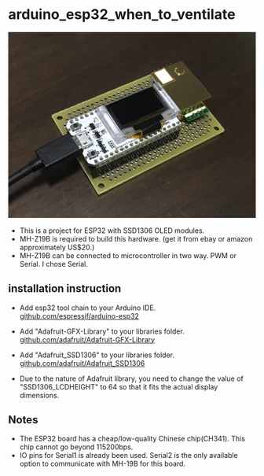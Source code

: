 # arduino_esp32_when_to_ventilate

![overview](./png/when2ventilate_all.png "overview")

- This is a project for ESP32 with SSD1306 OLED modules.
- MH-Z19B is required to build this hardware. (get it from ebay or amazon approximately US$20.)
- MH-Z19B can be connected to microcontroller in two way. PWM or Serial. I chose Serial.


## installation instruction
- Add esp32 tool chain to your Arduino IDE.
  [github.com/espressif/arduino-esp32](https://github.com/espressif/arduino-esp32)

- Add "Adafruit-GFX-Library" to your libraries folder.
[github.com/adafruit/Adafruit-GFX-Library](https://github.com/adafruit/Adafruit-GFX-Library)

- Add "Adafruit_SSD1306" to your libraries folder.
[github.com/adafruit/Adafruit_SSD1306](https://github.com/adafruit/Adafruit_SSD1306)

- Due to the nature of Adafruit library, you need to change the value of "SSD1306_LCDHEIGHT" to 64 so that it fits the actual display dimensions.


## Notes
- The ESP32 board has a cheap/low-quality Chinese chip(CH341). This chip cannot go beyond 115200bps.
- IO pins for Serial1 is already been used. Serial2 is the only available option to communicate with MH-19B for this board.
